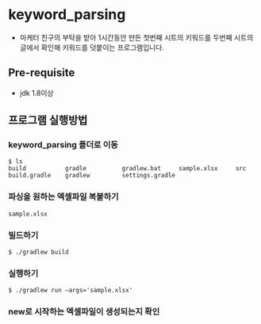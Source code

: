 # keyword_parsing
- 마케터 친구의 부탁을 받아 1시간동안 만든 첫번째 시트의 키워드를 두번째 시트의 글에서 확인해 키워드를 덧붙이는 프로그램입니다.  

## Pre-requisite
- jdk 1.8이상

## 프로그램 실행방법

### keyword_parsing 폴더로 이동
```
$ ls
build           gradle          gradlew.bat     sample.xlsx     src
build.gradle    gradlew         settings.gradle
```

### 파싱을 원하는 엑셀파일 복붙하기
```
sample.xlsx
```

### 빌드하기
```
$ ./gradlew build
```

### 실행하기
```
$ ./gradlew run —args='sample.xlsx'
```
### new로 시작하는 엑셀파일이 생성되는지 확인
